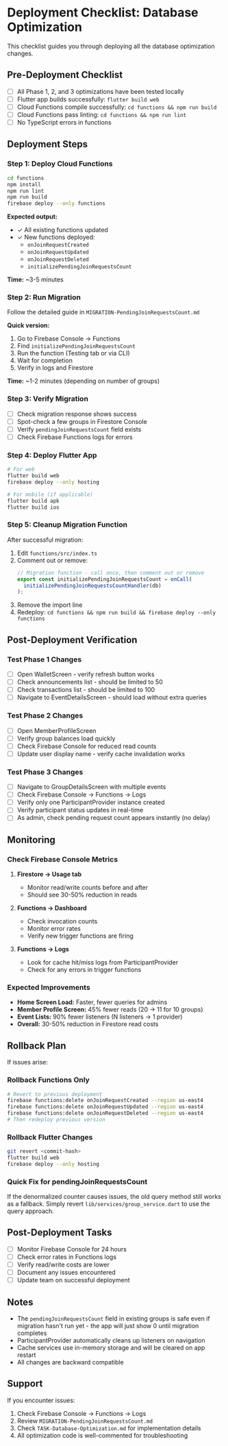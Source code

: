 # Deployment Checklist: Database Optimization

This checklist guides you through deploying all the database optimization changes.

## Pre-Deployment Checklist

- [ ] All Phase 1, 2, and 3 optimizations have been tested locally
- [ ] Flutter app builds successfully: `flutter build web`
- [ ] Cloud Functions compile successfully: `cd functions && npm run build`
- [ ] Cloud Functions pass linting: `cd functions && npm run lint`
- [ ] No TypeScript errors in functions

## Deployment Steps

### Step 1: Deploy Cloud Functions

```bash
cd functions
npm install
npm run lint
npm run build
firebase deploy --only functions
```

**Expected output:**
- ✓ All existing functions updated
- ✓ New functions deployed:
  - `onJoinRequestCreated`
  - `onJoinRequestUpdated`
  - `onJoinRequestDeleted`
  - `initializePendingJoinRequestsCount`

**Time:** ~3-5 minutes

### Step 2: Run Migration

Follow the detailed guide in `MIGRATION-PendingJoinRequestsCount.md`

**Quick version:**
1. Go to Firebase Console → Functions
2. Find `initializePendingJoinRequestsCount`
3. Run the function (Testing tab or via CLI)
4. Wait for completion
5. Verify in logs and Firestore

**Time:** ~1-2 minutes (depending on number of groups)

### Step 3: Verify Migration

- [ ] Check migration response shows success
- [ ] Spot-check a few groups in Firestore Console
- [ ] Verify `pendingJoinRequestsCount` field exists
- [ ] Check Firebase Functions logs for errors

### Step 4: Deploy Flutter App

```bash
# For web
flutter build web
firebase deploy --only hosting

# For mobile (if applicable)
flutter build apk
flutter build ios
```

### Step 5: Cleanup Migration Function

After successful migration:

1. Edit `functions/src/index.ts`
2. Comment out or remove:
   ```typescript
   // Migration function - call once, then comment out or remove
   export const initializePendingJoinRequestsCount = onCall(
     initializePendingJoinRequestsCountHandler(db)
   );
   ```
3. Remove the import line
4. Redeploy: `cd functions && npm run build && firebase deploy --only functions`

## Post-Deployment Verification

### Test Phase 1 Changes

- [ ] Open WalletScreen - verify refresh button works
- [ ] Check announcements list - should be limited to 50
- [ ] Check transactions list - should be limited to 100
- [ ] Navigate to EventDetailsScreen - should load without extra queries

### Test Phase 2 Changes

- [ ] Open MemberProfileScreen
- [ ] Verify group balances load quickly
- [ ] Check Firebase Console for reduced read counts
- [ ] Update user display name - verify cache invalidation works

### Test Phase 3 Changes

- [ ] Navigate to GroupDetailsScreen with multiple events
- [ ] Check Firebase Console → Functions → Logs
- [ ] Verify only one ParticipantProvider instance created
- [ ] Verify participant status updates in real-time
- [ ] As admin, check pending request count appears instantly (no delay)

## Monitoring

### Check Firebase Console Metrics

1. **Firestore → Usage tab**
   - Monitor read/write counts before and after
   - Should see 30-50% reduction in reads

2. **Functions → Dashboard**
   - Check invocation counts
   - Monitor error rates
   - Verify new trigger functions are firing

3. **Functions → Logs**
   - Look for cache hit/miss logs from ParticipantProvider
   - Check for any errors in trigger functions

### Expected Improvements

- **Home Screen Load:** Faster, fewer queries for admins
- **Member Profile Screen:** 45% fewer reads (20 → 11 for 10 groups)
- **Event Lists:** 90% fewer listeners (N listeners → 1 provider)
- **Overall:** 30-50% reduction in Firestore read costs

## Rollback Plan

If issues arise:

### Rollback Functions Only
```bash
# Revert to previous deployment
firebase functions:delete onJoinRequestCreated --region us-east4
firebase functions:delete onJoinRequestUpdated --region us-east4
firebase functions:delete onJoinRequestDeleted --region us-east4
# Then redeploy previous version
```

### Rollback Flutter Changes
```bash
git revert <commit-hash>
flutter build web
firebase deploy --only hosting
```

### Quick Fix for pendingJoinRequestsCount
If the denormalized counter causes issues, the old query method still works as a fallback. Simply revert `lib/services/group_service.dart` to use the query approach.

## Post-Deployment Tasks

- [ ] Monitor Firebase Console for 24 hours
- [ ] Check error rates in Functions logs
- [ ] Verify read/write costs are lower
- [ ] Document any issues encountered
- [ ] Update team on successful deployment

## Notes

- The `pendingJoinRequestsCount` field in existing groups is safe even if migration hasn't run yet - the app will just show 0 until migration completes
- ParticipantProvider automatically cleans up listeners on navigation
- Cache services use in-memory storage and will be cleared on app restart
- All changes are backward compatible

## Support

If you encounter issues:
1. Check Firebase Console → Functions → Logs
2. Review `MIGRATION-PendingJoinRequestsCount.md`
3. Check `TASK-Database-Optimization.md` for implementation details
4. All optimization code is well-commented for troubleshooting
